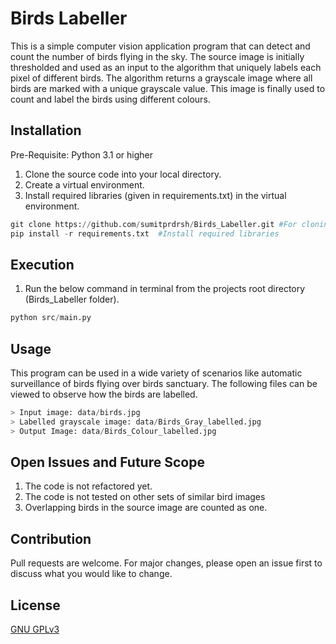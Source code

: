 # Birds Labeller
This is a simple computer vision application program that can detect and count the number of birds flying in the sky. The source image is initially thresholded and used as an input to the algorithm that uniquely labels each pixel of different birds. The algorithm returns a grayscale image where all birds are marked with a unique grayscale value. This image is finally used to count and label the birds using different colours.


## Installation
Pre-Requisite: Python 3.1 or higher
1. Clone the source code into your local directory.
2. Create a virtual environment.
3. Install required libraries (given in requirements.txt) in the virtual environment.

```python
git clone https://github.com/sumitprdrsh/Birds_Labeller.git #For cloning the source code in local directory
pip install -r requirements.txt  #Install required libraries
```


## Execution
1. Run the below command in terminal from the projects root directory (Birds_Labeller folder).

```python
python src/main.py
```


## Usage
This program can be used in a wide variety of scenarios like automatic surveillance of birds flying over birds sanctuary. The following files can be viewed to observe how the birds are labelled.

```python
> Input image: data/birds.jpg
> Labelled grayscale image: data/Birds_Gray_labelled.jpg
> Output Image: data/Birds_Colour_labelled.jpg
```

## Open Issues and Future Scope
1. The code is not refactored yet.
2. The code is not tested on other sets of similar bird images
3. Overlapping birds in the source image are counted as one.

## Contribution
Pull requests are welcome. For major changes, please open an issue first to discuss what you would like to change.

## License
[GNU GPLv3](https://choosealicense.com/licenses/gpl-3.0/)
